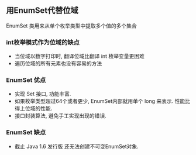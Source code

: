 ## 用EnumSet代替位域

EnumSet 类用来从单个枚举类型中提取多个值的多个集合

### int枚举模式作为位域的缺点

* 当位域以数字打印时, 翻译位域比翻译 int 枚举变量更困难
* 遍历位域的所有元素也没有容易的方法

### EnumSet 优点

* 实现 Set 接口, 功能丰富. 
* 如果枚举类型超过64个或者更少, EnumSet内部就用单个 long 来表示. 性能比得上位域的性能.
* 接口封装算法, 避免手工实现出现的错误.

### EnumSet 缺点

* 截止 Java 1.6 发行版 还无法创建不可变EnumSet对象.
